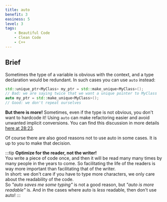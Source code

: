 ```yaml
---
title: auto
benefit: 3
easiness: 5
level: 3
tags:
    - Beautiful Code
    - Clean Code
    - C++
---
```


## Brief

Sometimes the type of a variable is obvious with the context, and a type declaration would be redundant. In such cases you can use `auto` instead:

```cpp
std::unique_ptr<MyClass> my_ptr = std::make_unique<MyClass>();
// Bad: we are saying twice that we want a unique pointer to MyClass
auto my_ptr = std::make_unique<MyClass>();
// Good: we don't repeat ourselves
```

**But there is more!** Sometimes, even if the type is not obvious, you don't want to hardcode it! Using `auto` can make refactoring easier and avoid unwanted implicit conversions. You can find this discussion in more details [here at 28:23](https://youtu.be/xnqTKD8uD64?t=1703).

Of course there are also good reasons not to use auto in some cases. It is up to you to make that decision.

:::tip
**Optimize for the reader, not the writer!**<br/>
You write a piece of code once, and then it will be read many many times by many people in the years to come. So facilitating the life of the readers is way more important than facilitating that of the writer.<br/>
In short: we don't care if you have to type more characters, we only care about the readability of the code.<br/>
So *"auto saves me some typing"* is not a good reason, but *"auto is more readable"* is. And in the cases where auto is *less* readable, then don't use auto!
:::